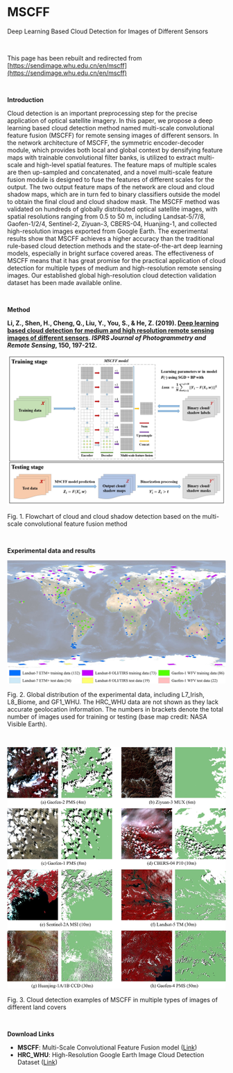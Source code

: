 # MSCFF

Deep Learning Based Cloud Detection for Images of Different Sensors

<br>

This page has been rebuilt and redirected from [https://sendimage.whu.edu.cn/en/mscff](https://sendimage.whu.edu.cn/en/mscff)

<br>

**Introduction**

Cloud detection is an important preprocessing step for the precise application of optical satellite imagery. In this paper, we propose a deep learning based cloud detection method named multi-scale convolutional feature fusion (MSCFF) for remote sensing images of different sensors. In the network architecture of MSCFF, the symmetric encoder-decoder module, which provides both local and global context by densifying feature maps with trainable convolutional filter banks, is utilized to extract multi-scale and high-level spatial features. The feature maps of multiple scales are then up-sampled and concatenated, and a novel multi-scale feature fusion module is designed to fuse the features of different scales for the output. The two output feature maps of the network are cloud and cloud shadow maps, which are in turn fed to binary classifiers outside the model to obtain the final cloud and cloud shadow mask. The MSCFF method was validated on hundreds of globally distributed optical satellite images, with spatial resolutions ranging from 0.5 to 50 m, including Landsat-5/7/8, Gaofen-1/2/4, Sentinel-2, Ziyuan-3, CBERS-04, Huanjing-1, and collected high-resolution images exported from Google Earth. The experimental results show that MSCFF achieves a higher accuracy than the traditional rule-based cloud detection methods and the state-of-the-art deep learning models, especially in bright surface covered areas. The effectiveness of MSCFF means that it has great promise for the practical application of cloud detection for multiple types of medium and high-resolution remote sensing images. Our established global high-resolution cloud detection validation dataset has been made available online.

<br>

**Method**

**Li, Z., Shen, H., Cheng, Q., Liu, Y., You, S., & He, Z. (2019). [Deep learning based cloud detection for medium and high resolution remote sensing images of different sensors](https://zhiweili.net/assets/pdf/2019.4_ISPRS%20P&RS_Deep%20learning%20based%20cloud%20detection%20for%20medium%20and%20high%20resolution%20remote%20sensing%20images%20of%20different%20sensors.pdf). *ISPRS Journal of Photogrammetry and Remote Sensing*, 150, 197-212.**

![img](https://raw.githubusercontent.com/dr-lizhiwei/MSCFF/main/Flowchart.jpg)

Fig. 1. Flowchart of cloud and cloud shadow detection based on the multi-scale convolutional feature fusion method

<br>

**Experimental data and results**

![img](https://raw.githubusercontent.com/dr-lizhiwei/MSCFF/main/Datasets.jpg)

Fig. 2. Global distribution of the experimental data, including L7_Irish, L8_Biome, and GF1_WHU. The HRC_WHU data are not shown as they lack accurate geolocation information. The numbers in brackets denote the total number of images used for training or testing (base map credit: NASA Visible Earth).

<br>

![img](https://raw.githubusercontent.com/dr-lizhiwei/MSCFF/main/Results.jpg)

Fig. 3. Cloud detection examples of MSCFF in multiple types of images of different land covers

<br>

**Download Links**

- **MSCFF**: Multi-Scale Convolutional Feature Fusion model ([Link](https://raw.githubusercontent.com/dr-lizhiwei/MSCFF/main/mscff.zip))
- **HRC_WHU**: High-Resolution Google Earth Image Cloud Detection Dataset ([Link](https://github.com/dr-lizhiwei/HRC_WHU))
